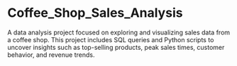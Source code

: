 # Coffee_Shop_Sales_Analysis
A data analysis project focused on exploring and visualizing sales data from a coffee shop. This project includes SQL queries and Python scripts to uncover insights such as top-selling products, peak sales times, customer behavior, and revenue trends.
